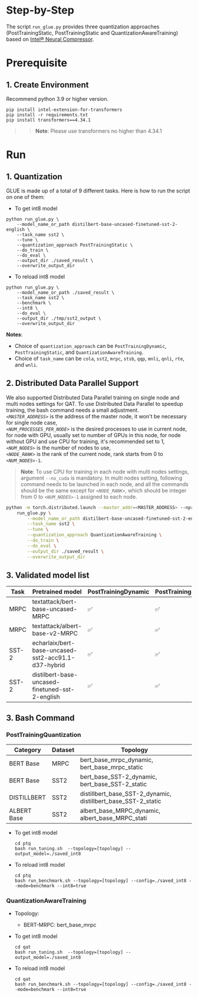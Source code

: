 Step-by-Step​
============
The script `run_glue.py` provides three quantization approaches (PostTrainingStatic, PostTrainingStatic and QuantizationAwareTraining) based on [Intel® Neural Compressor](https://github.com/intel/neural-compressor).

# Prerequisite​
## 1. Create Environment​
Recommend python 3.9 or higher version.
```shell
pip install intel-extension-for-transformers
pip install -r requirements.txt
pip install transformers==4.34.1
```
>>**Note**: Please use transformers no higher than 4.34.1


# Run
## 1. Quantization
GLUE is made up of a total of 9 different tasks. Here is how to run the script on one of them:
 - To get int8 model

```
python run_glue.py \
    --model_name_or_path distilbert-base-uncased-finetuned-sst-2-english \
    --task_name sst2 \
    --tune \
    --quantization_approach PostTrainingStatic \
    --do_train \
    --do_eval \
    --output_dir ./saved_result \
    --overwrite_output_dir
```
 - To reload int8 model

```
python run_glue.py \
    --model_name_or_path ./saved_result \
    --task_name sst2 \
    --benchmark \
    --int8 \
    --do_eval \
    --output_dir ./tmp/sst2_output \
    --overwrite_output_dir
```

**Notes**: 
 - Choice of `quantization_approach` can be `PostTrainingDynamic`, `PostTrainingStatic`, and `QuantizationAwareTraining`.
 - Choice of `task_name` can be `cola`, `sst2`, `mrpc`, `stsb`, `qqp`, `mnli`, `qnli`, `rte`, and `wnli`.

## 2. Distributed Data Parallel Support

We also supported Distributed Data Parallel training on single node and multi nodes settings for QAT. To use Distributed Data Parallel to speedup training, the bash command needs a small adjustment.
<br>
*`<MASTER_ADDRESS>`* is the address of the master node, it won't be necessary for single node case,
<br>
*`<NUM_PROCESSES_PER_NODE>`* is the desired processes to use in current node, for node with GPU, usually set to number of GPUs in this node, for node without GPU and use CPU for training, it's recommended set to 1,
<br>
*`<NUM_NODES>`* is the number of nodes to use,
<br>
*`<NODE_RANK>`* is the rank of the current node, rank starts from 0 to *`<NUM_NODES>`*`-1`.
<br>

 >**Note**: To use CPU for training in each node with multi nodes settings, argument `--no_cuda` is mandatory. In multi nodes setting, following command needs to be launched in each node, and all the commands should be the same except for *`<NODE_RANK>`*, which should be integer from 0 to *`<NUM_NODES>`*`-1` assigned to each node.
```bash
python -m torch.distributed.launch --master_addr=<MASTER_ADDRESS> --nproc_per_node=<NUM_PROCESSES_PER_NODE> --nnodes=<NUM_NODES> --node_rank=<NODE_RANK> \
    run_glue.py \
        --model_name_or_path distilbert-base-uncased-finetuned-sst-2-english \
        --task_name sst2 \
        --tune \
        --quantization_approach QuantizationAwareTraining \
        --do_train \
        --do_eval \
        --output_dir ./saved_result \
        --overwrite_output_dir
```

## 3. Validated model list

|Task|Pretrained model|PostTrainingDynamic | PostTrainingStatic | QuantizationAwareTraining
|---|------------------------------------|---|---|---
|MRPC|textattack/bert-base-uncased-MRPC| ✅| ✅| ✅
|MRPC|textattack/albert-base-v2-MRPC| ✅| ✅| N/A
|SST-2|echarlaix/bert-base-uncased-sst2-acc91.1-d37-hybrid| ✅| ✅| N/A
|SST-2|distilbert-base-uncased-finetuned-sst-2-english| ✅| ✅| N/A


## 3. Bash Command
### PostTrainingQuantization

|Category|Dataset|Topology
|---|---|------------------------------------
|BERT Base|MRPC|bert_base_mrpc_dynamic, bert_base_mrpc_static
|BERT Base|SST2|bert_base_SST-2_dynamic, bert_base_SST-2_static
|DISTILLBERT|SST2|distillbert_base_SST-2_dynamic, distillbert_base_SST-2_static
|ALBERT Base|SST2|albert_base_MRPC_dynamic, albert_base_MRPC_stati

 - To get int8 model

    ```
    cd ptq
    bash run_tuning.sh  --topology=[topology] --output_model=./saved_int8
    ```

 - To reload int8 model

    ```
    cd ptq
    bash run_benchmark.sh --topology=[topology] --config=./saved_int8 --mode=benchmark --int8=true
    ```

### QuantizationAwareTraining

- Topology: 
    - BERT-MRPC: bert_base_mrpc

 - To get int8 model

    ```
    cd qat
    bash run_tuning.sh  --topology=[topology] --output_model=./saved_int8
    ```

 - To reload int8 model

    ```
    cd qat
    bash run_benchmark.sh --topology=[topology] --config=./saved_int8 --mode=benchmark --int8=true
    ```
